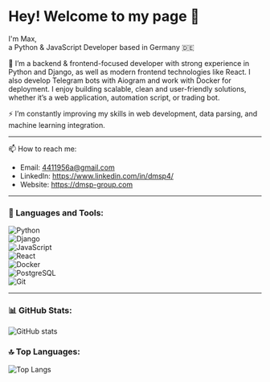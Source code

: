# Hey! Welcome to my page 👋  

I'm Max,  
a Python & JavaScript Developer based in Germany 🇩🇪  

📝 I’m a backend & frontend-focused developer with strong experience in Python and Django, as well as modern frontend technologies like React. I also develop Telegram bots with Aiogram and work with Docker for deployment. I enjoy building scalable, clean and user-friendly solutions, whether it’s a web application, automation script, or trading bot.  

⚡ I’m constantly improving my skills in web development, data parsing, and machine learning integration.  

---

📫 How to reach me:  
- Email: 4411956a@gmail.com  
- LinkedIn: https://www.linkedin.com/in/dmsp4/
-  Website: https://dmsp-group.com  


---

### 🚀 Languages and Tools:
![Python](https://img.shields.io/badge/Python-3776AB?style=for-the-badge&logo=python&logoColor=white)  
![Django](https://img.shields.io/badge/Django-092E20?style=for-the-badge&logo=django&logoColor=white)  
![JavaScript](https://img.shields.io/badge/JavaScript-F7DF1E?style=for-the-badge&logo=javascript&logoColor=black)  
![React](https://img.shields.io/badge/React-20232A?style=for-the-badge&logo=react&logoColor=61DAFB)  
![Docker](https://img.shields.io/badge/Docker-2496ED?style=for-the-badge&logo=docker&logoColor=white)  
![PostgreSQL](https://img.shields.io/badge/PostgreSQL-316192?style=for-the-badge&logo=postgresql&logoColor=white)  
![Git](https://img.shields.io/badge/Git-F05032?style=for-the-badge&logo=git&logoColor=white)  

---

### 📊 GitHub Stats:
![GitHub stats](https://github-readme-stats.vercel.app/api?username=DMSP4&show_icons=true&theme=tokyonight)  

### 🔝 Top Languages:
![Top Langs](https://github-readme-stats.vercel.app/api/top-langs/?username=DMSP4&layout=compact&theme=tokyonight)  













